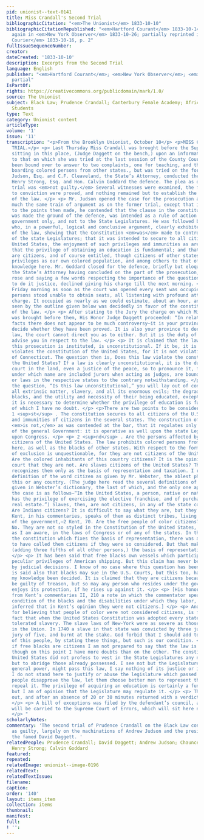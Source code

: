 ```yaml
---
pid: unionist--text-0141
title: Miss Crandall's Second Trial
bibliographicCitation: "<em>The Unionist</em> 1833-10-10"
bibliographicCitationRepublished: "<em>Hartford Courant</em> 1833-10-14, p. 2-3; reprinted
  again in <em>New York Observer</em> 1833-10-26; partially reprinted in <em>Norwich
  Courier</em> 1833-10-16, p. 2"
fullIssueSequenceNumber: 
creator: 
dateCreated: '1833-10-10'
description: Excerpts from the Second Trial
language: English
publisher: "<em>Hartford Courant</em>; <em>New York Observer</em>; <em>Norwich Courier</em>
  partial"
IsPartOf: 
rights: https://creativecommons.org/publicdomain/mark/1.0/
source: The Unionist
subject: Black Law; Prudence Crandall; Canterbury Female Academy; African-American
  Students
type: Text
category: Unionist content
articleType: 
volume: '1'
issue: '11'
transcription: "<p>From the Brooklyn Unionist, October 10</p> <p>MISS CRANDALL’S SECOND
  TRIAL.</p> <p> Last Thursday Miss Crandall was brought before the Superior Court
  sitting in this place, (Judge Daggett on the bench,) upon an information similar
  to that on which she was tried at the last session of the County Court. She had
  been bound over to answer to two complaints, one for teaching, and the other for
  boarding colored persons from other states., but was tried on the former only. A.T.
  Judson, Esq. and C.F. Cleaveland, the State’s Attorney, conducted the prosecution,
  Henry Strong, Esq. and Hon. Calvin Goddard the defence. The plea as on the former
  trial was <em>not guilty.</em> Several witnesses were examined, the facts necessary
  to conviction were proved, and nothing remained but to establish the constitutionality
  of the law. </p> <p> Mr. Judson opened the case for the prosecution and pursued
  much the same train of argument as on the former trial, except that in addition
  to the points then made, he contended that the clause in the constitution which
  was made the ground of the defence, was intended as a rule of action to the general
  government only, and not to the State Legislatures. He was followed by Mr. Strong,
  who, in a powerful, logical and conclusive argument, clearly exhibited the unconstitutionality
  of the law, showing that the Constitution <em>was</em> made to control the action
  of the state Legislatures; that it was intended to secure to all citizens of the
  United States, the enjoyment of such privileges and immunities as are fundamental;
  that the privilege of obtaining an education is fundamental; and that free blacks
  are citizens, and of course entitled, though citizens of other states, to the same
  privileges as our own colored population, and among others to that of acquiring
  knowledge here. Mr. Goddard closed for the defence, briefly but eloquently, and
  the State’s Attorney having concluded on the part of the prosecution, the judge
  rose and saying a few words respecting the importance of the question, and his inability
  to do it justice, declined giving his charge till the next morning. </p> <p> On
  Friday morning as soon as the court was opened every seat was occupied and many
  persons stood unable to obtain seats, all listening with profound attention to the
  charge. It occupied as nearly as we could estimate, about an hour, and as will be
  seen by the outline given below was decidedly in favor of the constitutionality
  of the law. </p> <p> After stating to the Jury the charge on which Miss Crandall
  was brought before them, His Honor Judge Daggett proceeded: “In relation to the
  facts there does not appear to be much controversy—it is your province however to
  decide whether they have been proved. It is also your province to decide as to the
  law, the court cannot direct you as to either. But it is the duty of the court to
  advise you in respect to the law. </p> <p> It is claimed that the law under which
  this prosecution is instituted, is unconstitutional. If it be, it is because it
  violates the constitution of the United States, for it is not violation of the constitution
  of Connecticut. The question then is, Does this law violate the constitution of
  the United States? If a law is clearly unconstitutional, it is the duty of the humblest
  court in the land, even a justice of the peace, so to pronounce it, for all judges,
  under which name are included jurors when acting as judges, are bound by the constitution
  or laws in the respective states to the contrary notwithstanding. </p> <p> In considering
  the question, “Is this law unconstitutional,” you will lay out of consideration
  all extrinsic matter, slavery, and all its enormous evils; the degradation of the
  blacks, and the utility and necessity of their being educated, except so far as
  it is necessary to determine whether the privilege of education is fundamental,
  of which I have no doubt. </p> <p>There are two points to be considered.</p> <p>
  1 <sup>st</sup> . The constitution secures to all citizens of the U.S. the privileges
  and immunities of citizens in the several states. The construction of this section
  <em>is not,</em> as was contended at the bar, that it regulates only the action
  of the general Government: it is operative as well upon the state Legislature as
  upon Congress. </p> <p> 2 <sup>nd</sup> . Are the persons affected by this law,
  citizens of the United States. The law prohibits colored persons from Havana coming
  here, as well as the blacks of other states. With respect to the former, the right
  of exclusion is unquestionable, for they are not citizens of the United States.
  Are the colored inhabitants of this country citizens? It is the opinion of this
  court that they are not. Are slaves citizens of the United States? The constitution
  recognizes them only as the basis of representation and taxation. I refer to the
  definition of the word citizen as given by Mr. Webster, the ablest philologist of
  this or any country. (The judge here read the several definitions of the word as
  given in Webster’s dictionary, the last of which, and the only one applicable to
  the case is as follows—“In the United States, a person, native or naturalized, who
  has the privilege of exercising the elective franchise, and of purchasing and holding
  real estate.”) Slaves, then, are not citizens, in any of the state constitutions.
  Are Indians citizens? It is difficult to say what they are, but they are not citizens.
  Kent, in his commentaries, speaks of them as distinct tribes, living under the protection
  of the government,—2 Kent, 70. Are the free people of color citizens? I answer,
  No. They are not so styled in the Constitution of the United States, or, so far
  as I am aware, in the laws of Congress or of any of the states. In that clause of
  the constitution which fixes the basis of representation, there was an opportunity
  to have called them citizens if they were so considered. But that makes free <em>persons</em>
  (adding three fifths of all other persons,) the basis of representation and taxation..
  </p> <p> It has been said that free blacks own vessels which participate in the
  peculiar privileges of American shipping. But this claim has never been settled
  by judicial decisions. I know of no case where this question has been settled. It
  is said also that blacks may sue in the U.S. Courts, but this too, has never, within
  my knowledge been decided. It is claimed that they are citizens because they may
  be guilty of treason, but so may any person who resides under the government and
  enjoys its protection, if he rises up against it. </p> <p> [His honor then read
  from Kent’s commentaries II, 210 a note in which the commentator speaks of the degraded
  condition of the blacks and the disabilities under which they labor, and thence
  inferred that in Kent’s opinion they were not citizens.] </p> <p> Another reason
  for believing that people of color were not considered citizens, is found in the
  fact that when the United States Constitution was adopted every state except Massachusetts,
  tolerated slavery. The slave laws of New-York were as severe as those of any state
  in the Union. In 1740 a slave in that state was convicted by three justices and
  jury of five, and burnt at the stake. God forbid that I should add to the degradation
  of this people, by stating these things, but such is our condition. </p> <p> But
  if free blacks are citizens I am not prepared to say that the law is <em>unconstitutional,</em>
  though on this point I have more doubts than on the other. The constitution of the
  United States did not profess to vest in the State Legislatures any new powers,
  but to abridge those already possessed. I see not but the Legislature, under their
  general power, might pass this law, I say nothing of its justice or injustice, for
  I do not stand here to justify or abuse the legislature which passed it. If the
  people disapprove the law, let them choose better men to represent them who will
  repeal it. The privilege of acquiring an education is certainly a fundamental privilege,
  but I am of opinion that the Legislature may regulate it. </p> <p> The jury went
  out, and after an absence of 20 or 30 minutes returned with a verdict of GUILTY.
  </p> <p> A bill of exceptions was filed by the defendant’s council, and the case
  will be carried to the Supreme Court of Errors, which will sit here next July.”
  </p> "
scholarlyNotes: 
commentary: 'The second trial of Prudence Crandall on the Black Law convicted her
  as guilty, largely on the machinations of Andrew Judson and the presiding judge,
  the famed David Daggett. '
relatedPeople: Prudence Crandall; David Daggett; Andrew Judson; Chauncey F. Cleaveland;
  Henry Strong; Calvin Goddard
featured: 
repeated: 
relatedImage: unionist--image-0196
relatedText: 
relatedTextIssue: 
filename: 
caption: 
order: '140'
layout: items_item
collection: items
thumbnail: 
manifest: 
full: 
! '': 
---
```

